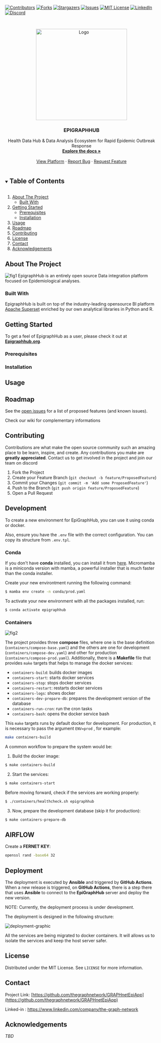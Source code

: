 
<!--
*** Template found on
*** https://github.com/othneildrew/Best-README-Template/blob/master/BLANK_README.md
*** To avoid retyping too much info. Do a search and replace for the following:
*** github_username, repo_name, twitter_handle, email, project_title, project_description
-->



<!-- PROJECT SHIELDS -->
<!--
*** I'm using markdown "reference style" links for readability.
*** Reference links are enclosed in brackets [ ] instead of parentheses ( ).
*** See the bottom of this document for the declaration of the reference variables
*** for contributors-url, forks-url, etc. This is an optional, concise syntax you may use.
*** https://www.markdownguide.org/basic-syntax/#reference-style-links
-->
[![Contributors][contributors-shield]][contributors-url]
[![Forks][forks-shield]][forks-url]
[![Stargazers][stars-shield]][stars-url]
[![Issues][issues-shield]][issues-url]
[![MIT License][license-shield]][license-url]
[![LinkedIn][linkedin-shield]][linkedin-url]
[![Discord][discord-shield]][discord-url]



<!-- PROJECT LOGO -->
<br />
<p align="center">
  <a href="https://github.com/thegraphnetwork/EpiGraphHub">
    <img src="images/epigraphhub.png" alt="Logo" width="300" height=300" >
  </a>

  <h3 align="center">EPIGRAPHHUB</h3>

  <p align="center">
    Health Data Hub & Data Analysis Ecosystem for Rapid Epidemic Outbreak Response
    <br />
    <a href="https://epigraphhub.readthedocs.io"><strong>Explore the docs »</strong></a>
    <br />
    <br />
    <a href="https://epigraphhub.org">View Platform</a>
    ·
    <a href="https://github.com/thegraphnetwork/GRAPHnetEpiApp/issues">Report Bug</a>
    ·
    <a href="https://github.com/thegraphnetwork/GRAPHnetEpiApp/issues">Request Feature</a>
  </p>
</p>



<!-- TABLE OF CONTENTS -->
<details open="open">
  <summary><h2 style="display: inline-block">Table of Contents</h2></summary>
  <ol>
    <li>
      <a href="#about-the-project">About The Project</a>
      <ul>
        <li><a href="#built-with">Built With</a></li>
      </ul>
    </li>
    <li>
      <a href="#getting-started">Getting Started</a>
      <ul>
        <li><a href="#prerequisites">Prerequisites</a></li>
        <li><a href="#installation">Installation</a></li>
      </ul>
    </li>
    <li><a href="#usage">Usage</a></li>
    <li><a href="#roadmap">Roadmap</a></li>
    <li><a href="#contributing">Contributing</a></li>
    <li><a href="#license">License</a></li>
    <li><a href="#contact">Contact</a></li>
    <li><a href="#acknowledgements">Acknowledgements</a></li>
  </ol>
</details>



<!-- ABOUT THE PROJECT -->
## About The Project
![fig1](https://user-images.githubusercontent.com/140123/165057109-f09d6e8d-6ca2-405f-b912-7e068f20e39a.png)
EpigraphHub is an entirely open source Data integration platform focused on Epidemiological analyses.



### Built With

EpigraphHub is built on top of the industry-leading opensource BI platform [Apache Superset](https://superset.apache.org) enriched by our own analytical libraries in Python and R.



<!-- GETTING STARTED -->
## Getting Started
To get a feel of EpigraphHub as a user, please check it out at
**[Epigraphhub.org](https://epigraphhub.org)**.


### Prerequisites


### Installation


<!-- USAGE EXAMPLES -->
## Usage


<!-- ARCHITECTURE -->



<!-- ROADMAP -->
## Roadmap

See the [open issues](https://github.com/thegraphnetwork/GRAPHnetEpiApp/issues) for a list of proposed features (and known issues).

Check our wiki for complementary informations



<!-- CONTRIBUTING -->
## Contributing

Contributions are what make the open source community such an amazing place to be learn, inspire, and create. Any contributions you make are **greatly appreciated**.
Contact us to get involved in the project and join our team on discord

1. Fork the Project
2. Create your Feature Branch (`git checkout -b feature/ProposedFeature`)
3. Commit your Changes (`git commit -m 'Add some ProposedFeature'`)
4. Push to the Branch (`git push origin feature/ProposedFeature`)
5. Open a Pull Request


<!-- LICENSE -->
## Development

To create a new environment for EpiGraphHub, you can use it using
conda or docker.

Also, ensure you have the `.env` file with the correct configuration.
You can copy its structure from `.env.tpl`.

### Conda

If you don't have **conda** installed, you can install it from
[here](https://github.com/mamba-org/mamba#micromamba). Micromamba
is a miniconda version with mamba, a powerful installer that is much
faster than the conda installer.

Create your new environtment running the following command:

```bash
$ mamba env create -n conda/prod.yaml
```

To activate your new environment with all the packages installed, run:

```bash
$ conda activate epigraphhub
```

### Containers

![fig2](https://user-images.githubusercontent.com/140123/165057193-c5a2b2a2-8f30-426d-9bac-8f559c01265d.png)

The project provides three **compose** files, where one is the base
definition (`containers/compose-base.yaml`) and the others are one for
development (`containers/compose-dev.yaml`) and other for production
(`containers/compose-prod.yaml`). Additionally, there is a **Makefile**
file that provides `make` targets that helps to manage the docker services:

- `containers-build`: builds docker images
- `containers-start`: starts docker services
- `containers-stop`: stops docker services
- `containers-restart`: restarts docker services
- `containers-logs`: shows docker
- `containers-dev-prepare-db`: prepares the development version of the database
- `containers-run-cron`: run the cron tasks
- `containers-bash`: opens the docker service bash

This `make` targets runs by default docker for development. For production,
it is necessary to pass the argument `ENV=prod` , for example:

```bash
make containers-build
```

A common workflow to prepare the system would be:

1. Build the docker image:

```bash
$ make containers-build
```

2. Start the services:

```bash
$ make containers-start
```

Before moving forward, check if the services are working properly:

```bash
$ ./containers/healthcheck.sh epigraphhub
```

3. Now, prepare the development database (skip it for production):

```bash
$ make containers-prepare-db
```

## AIRFLOW

Create a **FERNET KEY**:

```bash
openssl rand -base64 32
```

## Deployment

The deployment is executed by **Ansible** and triggered by **GitHub Actions**.
When a new release is triggered, on **GitHub Actions**, there is a step
there that uses **Ansible** to connect to the **EpiGraphHub** server
and deploy the new version.

NOTE: Currently, the deployment process is under development.

The deployment is designed in the following structure:

![deployment-graphic](images/deployment.png)

All the services are being migrated to docker containers. It will allows us
to isolate the services and keep the host server safer.

<!-- LICENSE -->
## License

Distributed under the MIT License. See `LICENSE` for more information.


<!-- CONTACT -->
## Contact

Project Link: [https://github.com/thegraphnetwork/GRAPHnetEpiApp](https://github.com/thegraphnetwork/GRAPHnetEpiApp)

Linked-in : https://www.linkedin.com/company/the-graph-network



<!-- ACKNOWLEDGEMENTS -->
## Acknowledgements

*TBD*





<!-- MARKDOWN LINKS & IMAGES -->
<!-- https://www.markdownguide.org/basic-syntax/#reference-style-links -->
[contributors-shield]: https://img.shields.io/github/contributors/thegraphnetwork/GRAPHnetEpiApp.svg?style=for-the-badge
[contributors-url]: https://github.com/thegraphnetwork/GRAPHnetEpiApp/graphs/contributors
[forks-shield]: https://img.shields.io/github/forks/thegraphnetwork/GRAPHnetEpiApp.svg?style=for-the-badge
[forks-url]: https://github.com/thegraphnetwork/GRAPHnetEpiApp/network/members
[stars-shield]: https://img.shields.io/github/stars/thegraphnetwork/GRAPHnetEpiApp.svg?style=for-the-badge
[stars-url]: https://github.com/thegraphnetwork/GRAPHnetEpiApp/stargazers
[issues-shield]: https://img.shields.io/github/issues/thegraphnetwork/GRAPHnetEpiApp.svg?style=for-the-badge
[issues-url]: https://github.com/thegraphnetwork/GRAPHnetEpiApp/issues
[license-shield]: https://img.shields.io/github/license/thegraphnetwork/GRAPHnetEpiApp.svg?style=for-the-badge
[license-url]: https://github.com/thegraphnetwork/GRAPHnetEpiApp/blob/master/LICENSE.txt
[linkedin-shield]: https://img.shields.io/badge/-LinkedIn-black.svg?style=for-the-badge&logo=linkedin&colorB=555
[linkedin-url]: https://www.linkedin.com/company/the-graph-network
[discord-shield]: https://img.shields.io/discord/865572405229518878?color=%235460e6&label=DISCORD&style=for-the-badge
[discord-url]: https://discord.gg/56thARPrnJ
